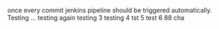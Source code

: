 once every commit jenkins pipeline should be triggered automatically.
Testing ...
testing again
testing 3
testing 4
tst 5
test 6
88
cha
